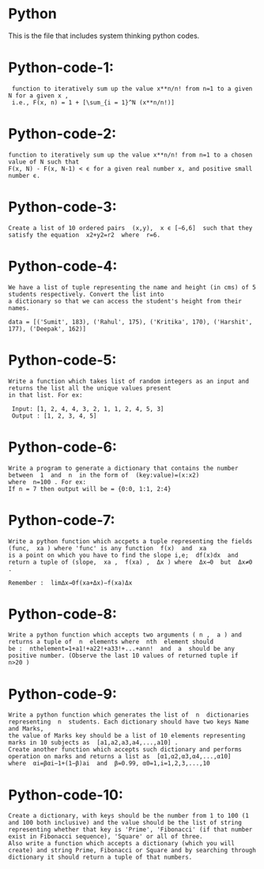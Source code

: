 # Python
  This is the file that includes system thinking python codes.
  
  #  Python-code-1:
     function to iteratively sum up the value x**n/n! from n=1 to a given N for a given x , 
     i.e., F(x, n) = 1 + [\sum_{i = 1}^N (x**n/n!)]
    
  # Python-code-2:
    function to iteratively sum up the value x**n/n! from n=1 to a chosen value of N such that 
    F(x, N) - F(x, N-1) < ϵ for a given real number x, and positive small number ϵ.
    
  # Python-code-3:
    Create a list of 10 ordered pairs  (x,y),  x ϵ [−6,6]  such that they satisfy the equation  x2+y2=r2  where  r=6.
    
  # Python-code-4:
    We have a list of tuple representing the name and height (in cms) of 5 students respectively. Convert the list into 
    a dictionary so that we can access the student's height from their names.

    data = [('Sumit', 183), ('Rahul', 175), ('Kritika', 170), ('Harshit', 177), ('Deepak', 162)]
    
  # Python-code-5:
    Write a function which takes list of random integers as an input and returns the list all the unique values present 
    in that list. For ex:

     Input: [1, 2, 4, 4, 3, 2, 1, 1, 2, 4, 5, 3]
     Output : [1, 2, 3, 4, 5]
     
  # Python-code-6:
    Write a program to generate a dictionary that contains the number between  1  and  n  in the form of  (key:value)=(x:x2)  
    where  n=100 . For ex:
    If n = 7 then output will be = {0:0, 1:1, 2:4}
    
  # Python-code-7:
    Write a python function which accpets a tuple representing the fields (func,  xa ) where 'func' is any function  f(x)  and  xa  
    is a point on which you have to find the slope i,e;  df(x)dx  and return a tuple of (slope,  xa ,  f(xa) ,  Δx ) where  Δx→0  but  Δx≠0 .

    Remember :  limΔx→0f(xa+Δx)−f(xa)Δx
    
  # Python-code-8:
    Write a python function which accepts two arguments ( n ,  a ) and returns a tuple of  n  elements where  nth  element should 
    be :  nthelement=1+a1!+a22!+a33!+...+ann!  and  a  should be any positive number. (Observe the last 10 values of returned tuple if  n>20 )
    
  # Python-code-9:
    Write a python function which generates the list of  n  dictionaries representing  n  students. Each dictionary should have two keys Name and Marks, 
    the value of Marks key should be a list of 10 elements representing marks in 10 subjects as  [a1,a2,a3,a4,...,a10] . 
    Create another function which accepts such dictionary and performs operation on marks and returns a list as  [α1,α2,α3,α4,...,α10]  
    where  αi=βαi−1+(1−β)ai  and  β=0.99, α0=1,i=1,2,3,...,10
    
  # Python-code-10:
    Create a dictionary, with keys should be the number from 1 to 100 (1 and 100 both inclusive) and the value should be the list of string 
    representing whether that key is 'Prime', 'Fibonacci' (if that number exist in Fibonacci sequence), 'Square' or all of three. 
    Also write a function which accepts a dictionary (which you will create) and string Prime, Fibonacci or Square and by searching through 
    dictionary it should return a tuple of that numbers.
